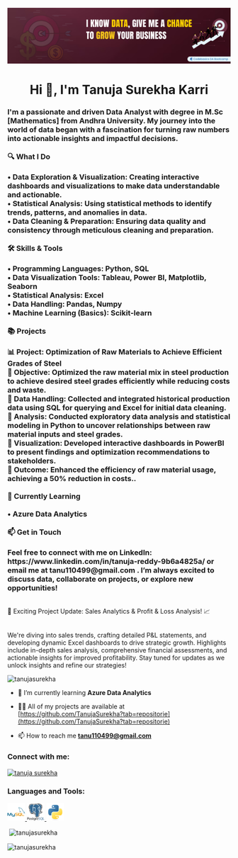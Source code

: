 ![logo](https://github.com/TanujaSurekha/TanujaSurekha/blob/main/data_driven_growth.png)
<h1 align="center">Hi 👋, I'm Tanuja Surekha Karri</h1>
<h3 align="left">I'm a passionate and driven Data Analyst with degree in M.Sc [Mathematics] from Andhra University. My journey into the world of data began with a fascination for turning raw numbers into actionable insights and impactful decisions.
</br></br>🔍 What I Do </br></br>• Data Exploration & Visualization: Creating interactive dashboards and visualizations to make data understandable and actionable.</br> • Statistical Analysis: Using statistical methods to identify trends, patterns, and anomalies in data.</br> • Data Cleaning & Preparation: Ensuring data quality and consistency through meticulous cleaning and preparation.</br></br> 🛠️ Skills & Tools </br></br>• Programming Languages: Python, SQL </br> • Data Visualization Tools: Tableau, Power BI, Matplotlib, Seaborn </br>• Statistical Analysis: Excel </br>• Data Handling: Pandas, Numpy </br>• Machine Learning (Basics): Scikit-learn </br></br>📚 Projects </br></br>📊 Project: Optimization of Raw Materials to Achieve Efficient Grades of Steel </br> Objective: Optimized the raw material mix in steel production to achieve desired steel grades efficiently while reducing costs and waste.</br>  Data Handling: Collected and integrated historical production data using SQL for querying and Excel for initial data cleaning. </br> Analysis: Conducted exploratory data analysis and statistical modeling in Python to uncover relationships between raw material inputs and steel grades.</br>  Visualization: Developed interactive dashboards in PowerBI to present findings and optimization recommendations to stakeholders.</br>  Outcome: Enhanced the efficiency of raw material usage, achieving a 50% reduction in costs.. </br></br>🌱 Currently Learning </br></br>• Azure Data Analytics </br></br>📫 Get in Touch</br></br> Feel free to connect with me on LinkedIn: https://www.linkedin.com/in/tanuja-reddy-9b6a4825a/ or email me at tanu110499@gmail.com . I’m always excited to discuss data, collaborate on projects, or explore new opportunities!</h3>


<br>🚀 Exciting Project Update: Sales Analytics & Profit & Loss Analysis! 📈</br>

<br>We're diving into sales trends, crafting detailed P&L statements, and developing dynamic Excel dashboards to drive strategic growth. Highlights include in-depth sales analysis, comprehensive financial assessments, and actionable insights for improved profitability. Stay tuned for updates as we unlock insights and refine our strategies!</br>



<p align="left"> <img src="https://komarev.com/ghpvc/?username=tanujasurekha&label=Profile%20views&color=0e75b6&style=flat" alt="tanujasurekha" /> </p>

- 🌱 I’m currently learning **Azure Data Analytics**

- 👨‍💻 All of my projects are available at [https://github.com/TanujaSurekha?tab=repositorie](https://github.com/TanujaSurekha?tab=repositorie)

- 📫 How to reach me **tanu110499@gmail.com**

<h3 align="left">Connect with me:</h3>
<p align="left">
<a href="https://linkedin.com/in/tanuja surekha" target="blank"><img align="center" src="https://raw.githubusercontent.com/rahuldkjain/github-profile-readme-generator/master/src/images/icons/Social/linked-in-alt.svg" alt="tanuja surekha" height="30" width="40" /></a>
</p>

<h3 align="left">Languages and Tools:</h3>
<p align="left"> <a href="https://www.mysql.com/" target="_blank" rel="noreferrer"> <img src="https://raw.githubusercontent.com/devicons/devicon/master/icons/mysql/mysql-original-wordmark.svg" alt="mysql" width="40" height="40"/> </a> <a href="https://www.postgresql.org" target="_blank" rel="noreferrer"> <img src="https://raw.githubusercontent.com/devicons/devicon/master/icons/postgresql/postgresql-original-wordmark.svg" alt="postgresql" width="40" height="40"/> </a> <a href="https://www.python.org" target="_blank" rel="noreferrer"> <img src="https://raw.githubusercontent.com/devicons/devicon/master/icons/python/python-original.svg" alt="python" width="40" height="40"/> </a> </p>

<p>&nbsp;<img align="center" src="https://github-readme-stats.vercel.app/api?username=tanujasurekha&show_icons=true&locale=en" alt="tanujasurekha" /></p>

<p><img align="center" src="https://github-readme-streak-stats.herokuapp.com/?user=tanujasurekha&" alt="tanujasurekha" /></p>
